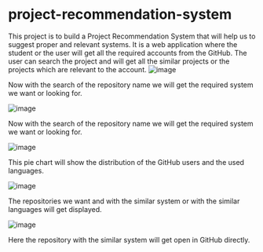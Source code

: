 # project-recommendation-system
This project is to build a Project Recommendation System that will help us to  suggest proper and relevant systems. It is a web application where the student or  the user will get all the required accounts from the GitHub. The user can search the project and will get all the similar projects or the projects which are relevant to the account.
![image](https://user-images.githubusercontent.com/95072262/205845816-a068c47b-5fd8-40f9-9581-4225daa8c4c4.png)

Now with the search of the repository name we will get the required system we want or 
looking for.

![image](https://user-images.githubusercontent.com/95072262/205845955-db6feaf9-5820-4394-97d6-0d0a9c55f7f7.png)

Now with the search of the repository name we will get the required system we want or 
looking for.

![image](https://user-images.githubusercontent.com/95072262/205845989-d8821327-2cc7-46f7-8c21-6cad8d6daccf.png)

This pie chart will show the distribution of the GitHub users and the used languages. 

![image](https://user-images.githubusercontent.com/95072262/205846033-495f1550-bd28-4a66-b74d-85ab077e8f22.png)

The repositories we want and with the similar system or with the similar languages will get 
displayed.

![image](https://user-images.githubusercontent.com/95072262/205846063-e3e3bbcf-d290-4004-981d-1c271ee63397.png)

Here the repository with the similar system will get open in GitHub directly.
